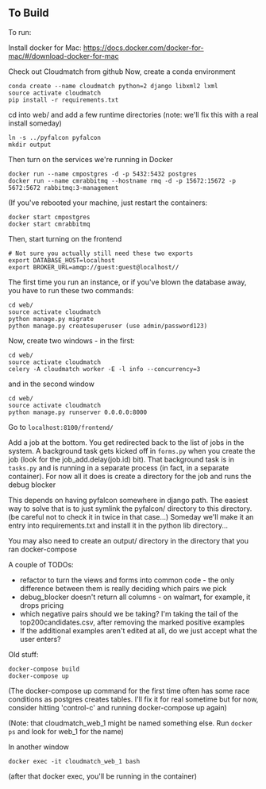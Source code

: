 ## To Build

To run:

Install docker for Mac:
https://docs.docker.com/docker-for-mac/#/download-docker-for-mac

Check out Cloudmatch from github
Now, create a conda environment 
```
conda create --name cloudmatch python=2 django libxml2 lxml
source activate cloudmatch
pip install -r requirements.txt
```

cd into web/ and add a few runtime directories (note: we'll fix this with a real install someday)
```
ln -s ../pyfalcon pyfalcon
mkdir output
```

Then turn on the services we're running in Docker
```
docker run --name cmpostgres -d -p 5432:5432 postgres
docker run --name cmrabbitmq --hostname rmq -d -p 15672:15672 -p 5672:5672 rabbitmq:3-management
```

(If you've rebooted your machine, just restart the containers:
```
docker start cmpostgres
docker start cmrabbitmq
```

Then, start turning on the frontend

```
# Not sure you actually still need these two exports
export DATABASE_HOST=localhost
export BROKER_URL=amqp://guest:guest@localhost//
```

The first time you run an instance, or if you've blown the database away, you have to run these two commands:
```
cd web/
source activate cloudmatch
python manage.py migrate
python manage.py createsuperuser (use admin/password123)
```

Now, create two windows - in the first:
```
cd web/
source activate cloudmatch
celery -A cloudmatch worker -E -l info --concurrency=3 
```

and in the second window
```
cd web/
source activate cloudmatch
python manage.py runserver 0.0.0.0:8000
```

Go to `localhost:8100/frontend/`

Add a job at the bottom. You get redirected back to the list of jobs in the system. 
A background task gets kicked off in `forms.py` when you create the job (look for the job_add.delay(job.id) bit).
That background task is in `tasks.py` and is running in a separate process (in fact, in a separate container).
For now all it does is create a directory for the job and runs the debug blocker

This depends on having pyfalcon somewhere in django path. The easiest way to solve that is to just symlink the pyfalcon/ directory to this directory.
(be careful not to check it in twice in that case...)
Someday we'll make it an entry into requirements.txt and install it in the python lib directory...

You may also need to create an output/ directory in the directory that you ran docker-compose

A couple of TODOs:
- refactor to turn the views and forms into common code - the only difference between them is really deciding which pairs we pick
- debug_blocker doesn't return all columns - on walmart, for example, it drops pricing
- which negative pairs should we be taking? I'm taking the tail of the top200candidates.csv, after removing the marked positive examples
- If the additional examples aren't edited at all, do we just accept what the user enters?


Old stuff:

```
docker-compose build
docker-compose up
```
(The docker-compose up command for the first time often has some race conditions as postgres creates tables. I'll fix it for real sometime but for
now, consider hitting 'control-c' and running docker-compose up again)

(Note: that cloudmatch_web_1 might be named something else. Run ```docker ps``` and look for web_1 for the name)


In another window 
```
docker exec -it cloudmatch_web_1 bash
```
(after that docker exec, you'll be running in the container)
